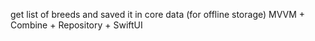 get list of breeds and saved it in core data (for offline storage)
MVVM + Combine + Repository + SwiftUI
